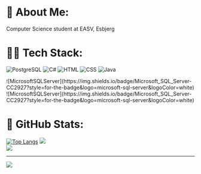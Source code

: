 # 📓 About Me:
Computer Science student at EASV, Esbjerg

# 👩‍💻 Tech Stack:

  ![PostgreSQL](https://img.shields.io/badge/PostgreSQL-316192?style=for-the-badge&logo=postgresql&logoColor=white)
  ![C#](https://img.shields.io/badge/C%23-239120?style=for-the-badge&logo=c-sharp&logoColor=white)
  ![HTML](https://img.shields.io/badge/HTML-239120?style=for-the-badge&logo=html5&logoColor=white)
  ![CSS](https://img.shields.io/badge/CSS-239120?&style=for-the-badge&logo=css3&logoColor=white)
  ![Java](https://img.shields.io/badge/Java-ED8B00?style=for-the-badge&logo=openjdk&logoColor=white)
  <div style="border-radius: 10px; overflow: hidden; display: inline-block;">
  ![MicrosoftSQLServer](https://img.shields.io/badge/Microsoft_SQL_Server-CC2927?style=for-the-badge&logo=microsoft-sql-server&logoColor=white)
</div>
  ![MicrosoftSQLServer](https://img.shields.io/badge/Microsoft_SQL_Server-CC2927?style=for-the-badge&logo=microsoft-sql-server&logoColor=white)


# 🧮 GitHub Stats:
[![Top Langs](https://github-readme-stats-ifvb7odxz-mariaruth1.vercel.app/api/top-langs/?username=mariaruth1&theme=buefy&hide_border=false&&layout=donut&include_all_commits=true&count_private=true)](https://github.com/mariaruth1/github-readme-stats)
![](https://github-readme-stats.vercel.app/api?username=mariaruth1&hide=prs,issues&theme=buefy&hide_border=false&include_all_commits=false&count_private=true)<br/>
![](https://github-readme-streak-stats.herokuapp.com/?user=mariaruth1&theme=buefy&hide_border=false)<br/>

---
[![](https://visitcount.itsvg.in/api?id=mariaruth1&icon=5&color=6)](https://visitcount.itsvg.in)
